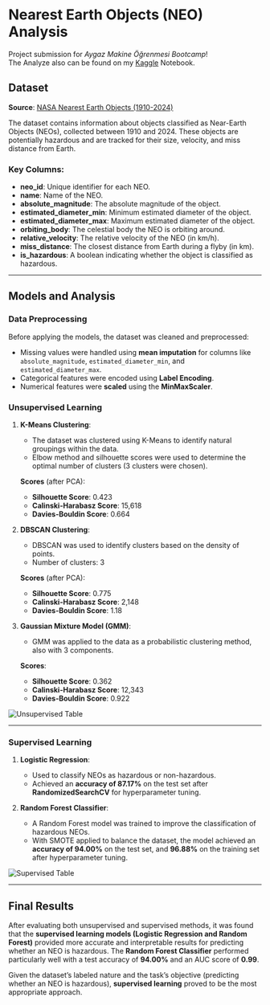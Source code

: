 # Nearest Earth Objects (NEO) Analysis
Project submission for *Aygaz Makine Öğrenmesi Bootcamp*!<br>
The Analyze also can be found on my [Kaggle](https://www.kaggle.com/code/barberkengl/nasa-neos-supervised-unsupervised) Notebook.

## Dataset
**Source**: [NASA Nearest Earth Objects (1910-2024)](https://www.kaggle.com/datasets/ivansher/nasa-nearest-earth-objects-1910-2024)

The dataset contains information about objects classified as Near-Earth Objects (NEOs), collected between 1910 and 2024. These objects are potentially hazardous and are tracked for their size, velocity, and miss distance from Earth.

### Key Columns:
- **neo_id**: Unique identifier for each NEO.
- **name**: Name of the NEO.
- **absolute_magnitude**: The absolute magnitude of the object.
- **estimated_diameter_min**: Minimum estimated diameter of the object.
- **estimated_diameter_max**: Maximum estimated diameter of the object.
- **orbiting_body**: The celestial body the NEO is orbiting around.
- **relative_velocity**: The relative velocity of the NEO (in km/h).
- **miss_distance**: The closest distance from Earth during a flyby (in km).
- **is_hazardous**: A boolean indicating whether the object is classified as hazardous.

---

## Models and Analysis

### Data Preprocessing
Before applying the models, the dataset was cleaned and preprocessed:
- Missing values were handled using **mean imputation** for columns like `absolute_magnitude`, `estimated_diameter_min`, and `estimated_diameter_max`.
- Categorical features were encoded using **Label Encoding**.
- Numerical features were **scaled** using the **MinMaxScaler**.

### Unsupervised Learning

1. **K-Means Clustering**:
   - The dataset was clustered using K-Means to identify natural groupings within the data.
   - Elbow method and silhouette scores were used to determine the optimal number of clusters (3 clusters were chosen).
   
   **Scores** (after PCA):
   - **Silhouette Score**: 0.423
   - **Calinski-Harabasz Score**: 15,618
   - **Davies-Bouldin Score**: 0.664

2. **DBSCAN Clustering**:
   - DBSCAN was used to identify clusters based on the density of points.
   - Number of clusters: 3

   **Scores** (after PCA):
   - **Silhouette Score**: 0.775
   - **Calinski-Harabasz Score**: 2,148
   - **Davies-Bouldin Score**: 1.18

3. **Gaussian Mixture Model (GMM)**:
   - GMM was applied to the data as a probabilistic clustering method, also with 3 components.
   
   **Scores**:
   - **Silhouette Score**: 0.362
   - **Calinski-Harabasz Score**: 12,343
   - **Davies-Bouldin Score**: 0.922

  ![Unsupervised Table](https://cdn.discordapp.com/attachments/934138376452464650/1286416789340684359/image.png?ex=66edd47f&is=66ec82ff&hm=12160ff2b9e8d241254c77b7c28c45676154d1042f97288cfaa4051a0e4a0386&)

---

### Supervised Learning

1. **Logistic Regression**:
   - Used to classify NEOs as hazardous or non-hazardous.
   - Achieved an **accuracy of 87.17%** on the test set after **RandomizedSearchCV** for hyperparameter tuning.

2. **Random Forest Classifier**:
   - A Random Forest model was trained to improve the classification of hazardous NEOs.
   - With SMOTE applied to balance the dataset, the model achieved an **accuracy of 94.00%** on the test set, and **96.88%** on the training set after hyperparameter tuning.

  ![Supervised Table](https://cdn.discordapp.com/attachments/934138376452464650/1286416936170688594/image.png?ex=66edd4a2&is=66ec8322&hm=d22de5ce9da4d94237ca480a30b2f8f72c3c3cc375503bb5f7d3b4bc0ad89bdf&)

---

## Final Results

After evaluating both unsupervised and supervised methods, it was found that the **supervised learning models (Logistic Regression and Random Forest)** provided more accurate and interpretable results for predicting whether an NEO is hazardous. The **Random Forest Classifier** performed particularly well with a test accuracy of **94.00%** and an AUC score of **0.99**.

Given the dataset’s labeled nature and the task’s objective (predicting whether an NEO is hazardous), **supervised learning** proved to be the most appropriate approach.
